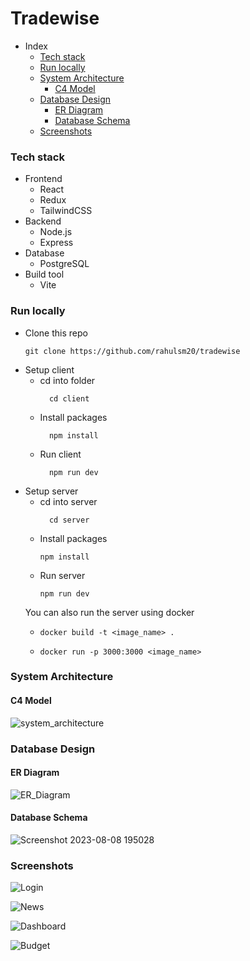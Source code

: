 # Tradewise

- Index
  - [Tech stack](#tech-stack)
  - [Run locally](#run-locally)
  - [System Architecture](#system-architecture)
    - [C4 Model](#c4-model)
  - [Database Design](#database-design)
    - [ER Diagram](#er-diagram)
    - [Database Schema](#database-schema)
  - [Screenshots](#screenshots)

### Tech stack

- Frontend
  - React
  - Redux
  - TailwindCSS
- Backend
  - Node.js
  - Express
- Database
  - PostgreSQL
- Build tool
  - Vite

### Run locally

- Clone this repo
  ```
  git clone https://github.com/rahulsm20/tradewise
  ```
- Setup client
  - cd into folder
    ```
      cd client
    ```
  - Install packages
    ```
      npm install
    ```
  - Run client
    ```
      npm run dev
    ```
- Setup server
  - cd into server
    ```
      cd server
    ``` 
  - Install packages
    ```
    npm install
    ``` 
  - Run server
    ```
    npm run dev
    ``` 
  You can also run the server using docker
  - ```
    docker build -t <image_name> . 
    ```
  - ```
    docker run -p 3000:3000 <image_name>
    ```
### System Architecture

#### C4 Model

![system_architecture](https://github.com/rahulsm20/mikesCarRental/assets/77540672/043a2fd8-f18d-4ad0-a0dc-16c6435f4f5b)

### Database Design

#### ER Diagram

![ER_Diagram](https://github.com/rahulsm20/mikesCarRental/assets/77540672/0e03222e-2496-48e6-9b5e-5d40471563b2)

#### Database Schema

![Screenshot 2023-08-08 195028](https://github.com/rahulsm20/mikesCarRental/assets/77540672/4fc46bf0-775c-4cb0-9e87-507ff2470c1b)

### Screenshots

![Login](https://user-images.githubusercontent.com/77540672/232229235-8432d45b-3af4-4588-b657-a913b78fbca7.png)

![News](https://user-images.githubusercontent.com/77540672/232229231-4a239124-b16d-4ce8-bcfc-5eea608ca90c.png)

![Dashboard](https://user-images.githubusercontent.com/77540672/232229223-87f1d8d3-891e-419d-9621-26793065ce3d.png)

![Budget](https://user-images.githubusercontent.com/77540672/232229227-d34be9b0-cefd-493f-aa8d-057903c7cd77.png)
